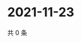 # 2021-11-23

共 0 条

<!-- BEGIN WEIBO -->
<!-- 最后更新时间 Tue Nov 23 2021 03:07:15 GMT+0800 (China Standard Time) -->

<!-- END WEIBO -->
